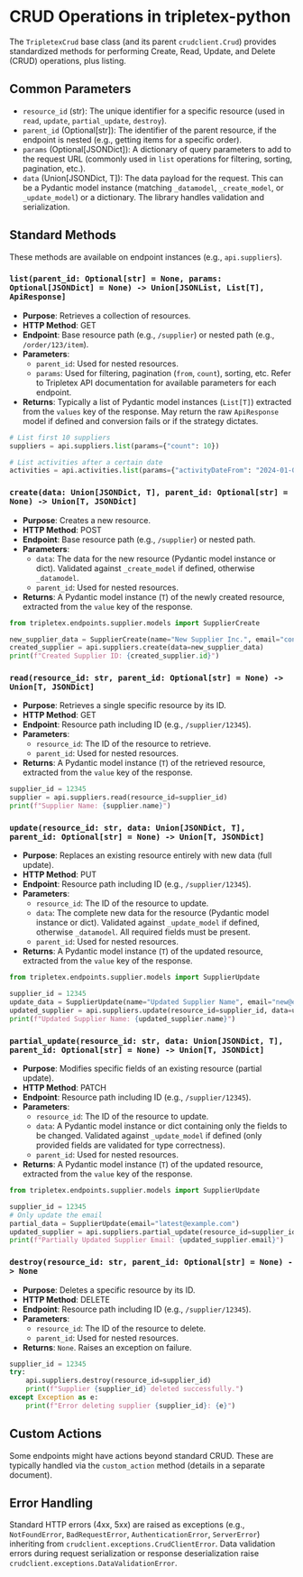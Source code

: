 # CRUD Operations in tripletex-python

The `TripletexCrud` base class (and its parent `crudclient.Crud`) provides standardized methods for performing Create, Read, Update, and Delete (CRUD) operations, plus listing.

## Common Parameters

*   `resource_id` (str): The unique identifier for a specific resource (used in `read`, `update`, `partial_update`, `destroy`).
*   `parent_id` (Optional[str]): The identifier of the parent resource, if the endpoint is nested (e.g., getting items for a specific order).
*   `params` (Optional[JSONDict]): A dictionary of query parameters to add to the request URL (commonly used in `list` operations for filtering, sorting, pagination, etc.).
*   `data` (Union[JSONDict, T]): The data payload for the request. This can be a Pydantic model instance (matching `_datamodel`, `_create_model`, or `_update_model`) or a dictionary. The library handles validation and serialization.

## Standard Methods

These methods are available on endpoint instances (e.g., `api.suppliers`).

### `list(parent_id: Optional[str] = None, params: Optional[JSONDict] = None) -> Union[JSONList, List[T], ApiResponse]`

*   **Purpose**: Retrieves a collection of resources.
*   **HTTP Method**: GET
*   **Endpoint**: Base resource path (e.g., `/supplier`) or nested path (e.g., `/order/123/item`).
*   **Parameters**:
    *   `parent_id`: Used for nested resources.
    *   `params`: Used for filtering, pagination (`from`, `count`), sorting, etc. Refer to Tripletex API documentation for available parameters for each endpoint.
*   **Returns**: Typically a list of Pydantic model instances (`List[T]`) extracted from the `values` key of the response. May return the raw `ApiResponse` model if defined and conversion fails or if the strategy dictates.

```python
# List first 10 suppliers
suppliers = api.suppliers.list(params={"count": 10})

# List activities after a certain date
activities = api.activities.list(params={"activityDateFrom": "2024-01-01"})
```

### `create(data: Union[JSONDict, T], parent_id: Optional[str] = None) -> Union[T, JSONDict]`

*   **Purpose**: Creates a new resource.
*   **HTTP Method**: POST
*   **Endpoint**: Base resource path (e.g., `/supplier`) or nested path.
*   **Parameters**:
    *   `data`: The data for the new resource (Pydantic model instance or dict). Validated against `_create_model` if defined, otherwise `_datamodel`.
    *   `parent_id`: Used for nested resources.
*   **Returns**: A Pydantic model instance (`T`) of the newly created resource, extracted from the `value` key of the response.

```python
from tripletex.endpoints.supplier.models import SupplierCreate

new_supplier_data = SupplierCreate(name="New Supplier Inc.", email="contact@newsupplier.com")
created_supplier = api.suppliers.create(data=new_supplier_data)
print(f"Created Supplier ID: {created_supplier.id}")
```

### `read(resource_id: str, parent_id: Optional[str] = None) -> Union[T, JSONDict]`

*   **Purpose**: Retrieves a single specific resource by its ID.
*   **HTTP Method**: GET
*   **Endpoint**: Resource path including ID (e.g., `/supplier/12345`).
*   **Parameters**:
    *   `resource_id`: The ID of the resource to retrieve.
    *   `parent_id`: Used for nested resources.
*   **Returns**: A Pydantic model instance (`T`) of the retrieved resource, extracted from the `value` key of the response.

```python
supplier_id = 12345
supplier = api.suppliers.read(resource_id=supplier_id)
print(f"Supplier Name: {supplier.name}")
```

### `update(resource_id: str, data: Union[JSONDict, T], parent_id: Optional[str] = None) -> Union[T, JSONDict]`

*   **Purpose**: Replaces an existing resource entirely with new data (full update).
*   **HTTP Method**: PUT
*   **Endpoint**: Resource path including ID (e.g., `/supplier/12345`).
*   **Parameters**:
    *   `resource_id`: The ID of the resource to update.
    *   `data`: The complete new data for the resource (Pydantic model instance or dict). Validated against `_update_model` if defined, otherwise `_datamodel`. All required fields must be present.
    *   `parent_id`: Used for nested resources.
*   **Returns**: A Pydantic model instance (`T`) of the updated resource, extracted from the `value` key of the response.

```python
from tripletex.endpoints.supplier.models import SupplierUpdate

supplier_id = 12345
update_data = SupplierUpdate(name="Updated Supplier Name", email="new@example.com") # Assuming SupplierUpdate requires name and email
updated_supplier = api.suppliers.update(resource_id=supplier_id, data=update_data)
print(f"Updated Supplier Name: {updated_supplier.name}")
```

### `partial_update(resource_id: str, data: Union[JSONDict, T], parent_id: Optional[str] = None) -> Union[T, JSONDict]`

*   **Purpose**: Modifies specific fields of an existing resource (partial update).
*   **HTTP Method**: PATCH
*   **Endpoint**: Resource path including ID (e.g., `/supplier/12345`).
*   **Parameters**:
    *   `resource_id`: The ID of the resource to update.
    *   `data`: A Pydantic model instance or dict containing only the fields to be changed. Validated against `_update_model` if defined (only provided fields are validated for type correctness).
    *   `parent_id`: Used for nested resources.
*   **Returns**: A Pydantic model instance (`T`) of the updated resource, extracted from the `value` key of the response.

```python
from tripletex.endpoints.supplier.models import SupplierUpdate

supplier_id = 12345
# Only update the email
partial_data = SupplierUpdate(email="latest@example.com")
updated_supplier = api.suppliers.partial_update(resource_id=supplier_id, data=partial_data)
print(f"Partially Updated Supplier Email: {updated_supplier.email}")
```

### `destroy(resource_id: str, parent_id: Optional[str] = None) -> None`

*   **Purpose**: Deletes a specific resource by its ID.
*   **HTTP Method**: DELETE
*   **Endpoint**: Resource path including ID (e.g., `/supplier/12345`).
*   **Parameters**:
    *   `resource_id`: The ID of the resource to delete.
    *   `parent_id`: Used for nested resources.
*   **Returns**: `None`. Raises an exception on failure.

```python
supplier_id = 12345
try:
    api.suppliers.destroy(resource_id=supplier_id)
    print(f"Supplier {supplier_id} deleted successfully.")
except Exception as e:
    print(f"Error deleting supplier {supplier_id}: {e}")
```

## Custom Actions

Some endpoints might have actions beyond standard CRUD. These are typically handled via the `custom_action` method (details in a separate document).

## Error Handling

Standard HTTP errors (4xx, 5xx) are raised as exceptions (e.g., `NotFoundError`, `BadRequestError`, `AuthenticationError`, `ServerError`) inheriting from `crudclient.exceptions.CrudClientError`. Data validation errors during request serialization or response deserialization raise `crudclient.exceptions.DataValidationError`.